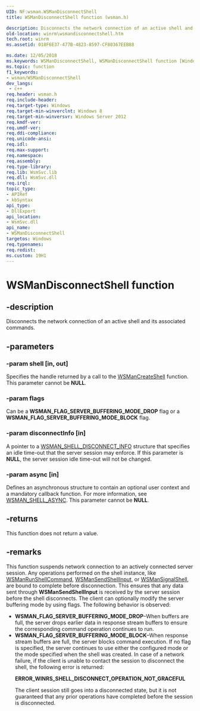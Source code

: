 ```yaml
---
UID: NF:wsman.WSManDisconnectShell
title: WSManDisconnectShell function (wsman.h)

description: Disconnects the network connection of an active shell and its associated commands.
old-location: winrm\wsmandisconnectshell.htm
tech.root: winrm
ms.assetid: 018F6E37-477B-4823-8597-CF80367EEB88

ms.date: 12/05/2018
ms.keywords: WSManDisconnectShell, WSManDisconnectShell function [Windows Remote Management], winrm.wsmandisconnectshell, wsman/WSManDisconnectShell
ms.topic: function
f1_keywords:
- wsman/WSManDisconnectShell
dev_langs:
 - c++
req.header: wsman.h
req.include-header: 
req.target-type: Windows
req.target-min-winverclnt: Windows 8
req.target-min-winversvr: Windows Server 2012
req.kmdf-ver: 
req.umdf-ver: 
req.ddi-compliance: 
req.unicode-ansi: 
req.idl: 
req.max-support: 
req.namespace: 
req.assembly: 
req.type-library: 
req.lib: WsmSvc.lib
req.dll: WsmSvc.dll
req.irql: 
topic_type:
- APIRef
- kbSyntax
api_type:
- DllExport
api_location:
- WsmSvc.dll
api_name:
- WSManDisconnectShell
targetos: Windows
req.typenames: 
req.redist: 
ms.custom: 19H1
---
```


# WSManDisconnectShell function


## -description


Disconnects the network connection of an active shell and its associated commands.


## -parameters




### -param shell [in, out]

Specifies the handle returned by a call to the 
      <a href="https://docs.microsoft.com/windows/desktop/api/wsman/nf-wsman-wsmancreateshell">WSManCreateShell</a> function. This parameter cannot 
      be <b>NULL</b>.


### -param flags

Can be a <b>WSMAN_FLAG_SERVER_BUFFERING_MODE_DROP</b> flag or a 
      <b>WSMAN_FLAG_SERVER_BUFFERING_MODE_BLOCK</b> flag.


### -param disconnectInfo [in]

A pointer to a 
      <a href="https://docs.microsoft.com/windows/desktop/api/wsman/ns-wsman-wsman_shell_disconnect_info">WSMAN_SHELL_DISCONNECT_INFO</a> structure 
      that specifies an idle time-out that the server session may enforce. If this parameter is 
      <b>NULL</b>, the server session idle time-out will not be changed.


### -param async [in]

Defines an asynchronous structure to contain an optional user context and a mandatory callback function. 
      For more information, see <a href="https://docs.microsoft.com/windows/desktop/api/wsman/ns-wsman-wsman_shell_async">WSMAN_SHELL_ASYNC</a>. This 
      parameter cannot be <b>NULL</b>.


## -returns



This function does not return a value.




## -remarks



This function suspends network connection to an actively connected server session. Any operations performed on 
    the shell instance, like <a href="https://docs.microsoft.com/windows/desktop/api/wsman/nf-wsman-wsmanrunshellcommand">WSManRunShellCommand</a>, 
    <a href="https://docs.microsoft.com/windows/desktop/api/wsman/nf-wsman-wsmansendshellinput">WSManSendShellInput</a>, or 
    <a href="https://docs.microsoft.com/windows/desktop/api/wsman/nf-wsman-wsmansignalshell">WSManSignalShell</a>, are bound to complete before 
    disconnection. This ensures that any data sent through 
    <b>WSManSendShellInput</b> is received by the server 
    session before the shell disconnects. The client can optionally modify the server buffering mode by using flags. 
    The following behavior is observed:

<ul>
<li>
<b>WSMAN_FLAG_SERVER_BUFFERING_MODE_DROP</b>–When buffers are full, 
       the server drops earlier data in response stream buffers to ensure the corresponding command operation 
       continues to run.

</li>
<li>
<b>WSMAN_FLAG_SERVER_BUFFERING_MODE_BLOCK</b>–When response stream 
       buffers are full, the server blocks command execution. If no flag is specified, the server continues to use 
       either the configured mode or the mode specified when the shell was created. In case of a network failure, if 
       the client is unable to contact the session to disconnect the shell, the following error is returned:

<b>ERROR_WINRS_SHELL_DISCONNECT_OPERATION_NOT_GRACEFUL</b>

The client session still goes into a disconnected state, but it is not guaranteed that any prior operations 
       have completed before the session is disconnected.

</li>
</ul>


